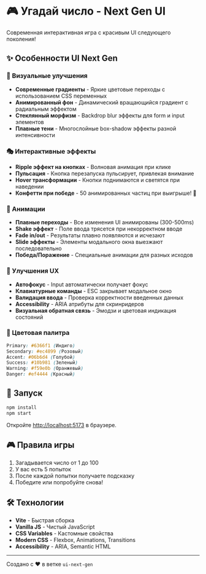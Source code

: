 # 🎮 Угадай число - Next Gen UI

Современная интерактивная игра с красивым UI следующего поколения!

## ✨ Особенности UI Next Gen

### 🎨 Визуальные улучшения

- **Современные градиенты** - Яркие цветовые переходы с использованием CSS переменных
- **Анимированный фон** - Динамический вращающийся градиент с радиальным эффектом
- **Стеклянный морфизм** - Backdrop blur эффекты для form и input элементов
- **Плавные тени** - Многослойные box-shadow эффекты разной интенсивности

### 🎭 Интерактивные эффекты

- **Ripple эффект на кнопках** - Волновая анимация при клике
- **Пульсация** - Кнопка перезапуска пульсирует, привлекая внимание
- **Hover трансформации** - Кнопки поднимаются и светятся при наведении
- **Конфетти при победе** - 50 анимированных частиц при выигрыше! 🎉

### 💫 Анимации

- **Плавные переходы** - Все изменения UI анимированы (300-500ms)
- **Shake эффект** - Поле ввода трясется при некорректном вводе
- **Fade in/out** - Результаты плавно появляются и исчезают
- **Slide эффекты** - Элементы модального окна выезжают последовательно
- **Победа/Поражение** - Специальные анимации для разных исходов

### 🎯 Улучшения UX

- **Автофокус** - Input автоматически получает фокус
- **Клавиатурные команды** - ESC закрывает модальное окно
- **Валидация ввода** - Проверка корректности введенных данных
- **Accessibility** - ARIA атрибуты для скринридеров
- **Визуальная обратная связь** - Эмодзи и цветовая индикация состояний

### 🌈 Цветовая палитра

```css
Primary: #6366f1 (Индиго)
Secondary: #ec4899 (Розовый)
Accent: #06b6d4 (Голубой)
Success: #10b981 (Зеленый)
Warning: #f59e0b (Оранжевый)
Danger: #ef4444 (Красный)
```

## 🚀 Запуск

```bash
npm install
npm start
```

Откройте [http://localhost:5173](http://localhost:5173) в браузере.

## 🎮 Правила игры

1. Загадывается число от 1 до 100
2. У вас есть 5 попыток
3. После каждой попытки получаете подсказку
4. Победите или попробуйте снова!

## 🛠️ Технологии

- **Vite** - Быстрая сборка
- **Vanilla JS** - Чистый JavaScript
- **CSS Variables** - Кастомные свойства
- **Modern CSS** - Flexbox, Animations, Transitions
- **Accessibility** - ARIA, Semantic HTML

---

Создано с ❤️ в ветке `ui-next-gen`
